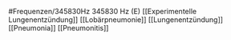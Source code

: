 #Frequenzen/345830Hz
345830 Hz (E)
[[Experimentelle Lungenentzündung]]
[[Lobärpneumonie]]
[[Lungenentzündung]]
[[Pneumonia]]
[[Pneumonitis]]